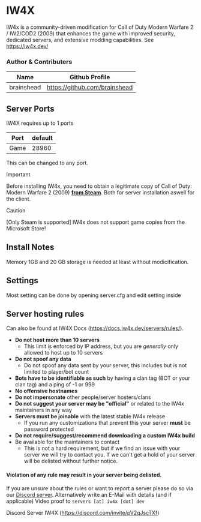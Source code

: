 # IW4X

IW4x is a community-driven modification for Call of Duty Modern Warfare 2 / IW2/COD2 (2009) that enhances the game with improved security, dedicated servers, and extensive modding capabilities.
See https://iw4x.dev/

 ### Author & Contributers
| Name        | Github Profile  |
| ------------- |-------------|
|   brainshead   | https://github.com/brainshead |

## Server Ports

IW4X requires up to 1 ports

| Port    | default       |
|---------|---------------|
| Game    | 28960         |

This can be changed to any port.


> [!IMPORTANT]
>
> Before installing IW4x, you need to obtain a legitimate copy of Call of Duty: Modern Warfare 2 (2009) [__from Steam__](https://store.steampowered.com/app/10180/Call_of_Duty_Modern_Warfare_2_2009/).
> Both for server installation aswell for the client.

> [!CAUTION]
> [Only Steam is supported] IW4x does not support game copies from the Microsoft Store!

## Install Notes
Memory 1GB and 20 GB storage is needed at least without modicification. 
## Settings

Most setting can be done by opening server.cfg and edit setting inside

## Server hosting rules 
Can also be found at IW4X Docs (https://docs.iw4x.dev/servers/rules/).

- __Do not host more than 10 servers__
  - This limit is enforced by IP address, but you are _generally_ only allowed to host up to 10 servers
- __Do not spoof any data__
  - Do not spoof any data sent by your server, this includes but is not limited to player/bot count
- __Bots have to be identifiable as such__ by having a clan tag (BOT or your clan tag) and a ping of -1 or 999
- __No offensive hostnames__
- __Do not impersonate__ other people/server hosters/clans
- __Do not suggest your server may be "official"__ or related to the IW4x maintainers in any way
- __Servers must be joinable__ with the latest stable IW4x release
  - If you run any customizations that prevent this your server __must__ be password protected
- __Do not require/suggest/recommend downloading a custom IW4x build__
- Be available for the maintainers to contact
  - This is not a hard requirement, but if we find an issue with your server we will try to contact you. If we can't get a hold of your server will be delisted without further notice.

#### __Violation of any rule may result in your server being delisted.__

If you are unsure about the rules or want to report a server please do so via our [Discord server](https://discord.com/invite/pV2qJscTXf). Alternatively write an E-Mail with details (and if applicable) Video proof to `servers [at] iw4x [dot] dev`

Discord Server IW4X (https://discord.com/invite/pV2qJscTXf) 

